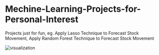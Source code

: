 # Mechine-Learning-Projects-for-Personal-Interest
Projects just for fun, eg. Apply Lasso Technique to Forecast Stock Movement, Apply Random Forest Technique to Forecast Stock Movement


![visualization](https://user-images.githubusercontent.com/33269462/44306107-d8399480-a355-11e8-85df-f031a3a589a2.png)
